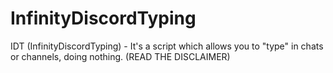 # InfinityDiscordTyping
IDT (InfinityDiscordTyping) - It's a script which allows you to "type" in chats or channels, doing nothing. (READ THE DISCLAIMER)

